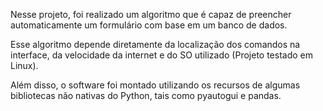 Nesse projeto, foi realizado um algoritmo que é capaz de preencher automaticamente um formulário com base em um banco de dados. 

Esse algoritmo depende diretamente da localização dos comandos na interface, da velocidade da internet e do SO utilizado (Projeto testado em Linux).

Além disso, o software foi montado utilizando os recursos de algumas bibliotecas não nativas do Python, tais como pyautogui e pandas.
